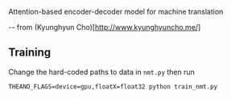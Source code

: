 Attention-based encoder-decoder model for machine translation

-- from (Kyunghyun Cho)[http://www.kyunghyuncho.me/]

## Training
Change the hard-coded paths to data in `nmt.py` then run
```
THEANO_FLAGS=device=gpu,floatX=float32 python train_nmt.py 
```
